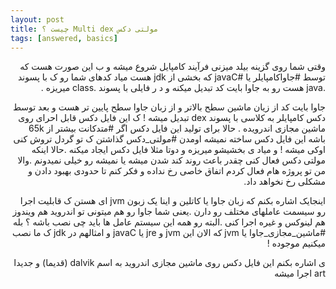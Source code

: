 ```yaml
---
layout: post
title: ‫مولتی دکس Multi dex چیست ؟
tags: [answered, basics]
---
```




<!-- comment #667573901 -->
<div dir="rtl"/>
وقتی  شما روی گزینه بیلد میزنی فرآیند کامپایل شروع میشه و ب این صورت هست 
که توسط #جاواکامپایلر  یا  #javaC که  بخشی از jdk هست میاد  کدهای شما رو ک با پسوند .java هست رو به جاوا بایت کد تبدیل میکنه و د ر فایلی با پسوند .class میریزه .


جاوا بایت کد از زیان ماشین سطح بالاتر و از زبان جاوا سطح پایین تر هست
و بعد توسط دکس کامپایلر به کلاسی با پسوند dex تبدیل میشه ! ک این فایل دکس قابل احرای روی ماشین مجازی  اندرویده .
حالا برای تولید این فایل دکس اگر #متدکانت بیشتر از 65k باشه این فایل دکس ساخته نمیشه 
اومدن #مولتی_دکس گذاشتن ک تو گردل تروش کنی اوکی میشه ! و میاد ی بخشیشو میریزه و دوتا مثلا فایل دکس ایجاد میکنه .حالا اینکه مولتی دکس فعال کنی چقدر باعث روند کند شدن میشه یا نمیشه رو خیلی نمیدونم .والا من تو پروژه هام فعال کردم اتفاق خاصی رخ نداده و فکر کنم تا حدودی بهبود دادن و مشکلی رخ نخواهد داد.



اینجایک اشاره بکنم که زبان جاوا یا کاتلین و اینا یک زبون jvm ای هستن ک قابلیت اجرا رو سیسمت عاملهای مختلف رو دارن .یعنی شما جاوا رو هم میتونی تو اندروید هم ویندوز هم لینوکس و غیره اجرا کنی .البته رو همه این سیستم عامل ها باید چی نصب باشه ؟ بله #ماشین_مجازی_جاوا یا jvm
که الان این jvm و jre یا javaC و امثالهم در jdk ک ما نصب میکنیم موجوده !



ی اشاره بکنم  این فایل دکس روی ماشین مجازی اندروید به اسم dalvik (قدیما) و جدیدا art اجرا میشه
